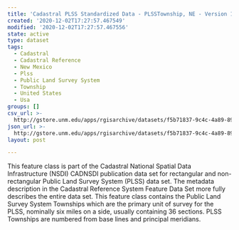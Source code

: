 ```yaml
---
title: 'Cadastral PLSS Standardized Data - PLSSTownship, NE - Version 1.1'
created: '2020-12-02T17:27:57.467549'
modified: '2020-12-02T17:27:57.467556'
state: active
type: dataset
tags:
  - Cadastral
  - Cadastral Reference
  - New Mexico
  - Plss
  - Public Land Survey System
  - Township
  - United States
  - Usa
groups: []
csv_url: >-
  http://gstore.unm.edu/apps/rgisarchive/datasets/f5b71837-9c4c-4a89-89a8-41d314b49191/PLSSTownship_NE.derived.csv
json_url: >-
  http://gstore.unm.edu/apps/rgisarchive/datasets/f5b71837-9c4c-4a89-89a8-41d314b49191/PLSSTownship_NE.derived.json
layout: post

---
```

 This feature class is part of the Cadastral National Spatial Data
                Infrastructure (NSDI) CADNSDI publication data set for rectangular and
                non-rectangular Public Land Survey System (PLSS) data set. The metadata description
                in the Cadastral Reference System Feature Data Set more fully describes the entire
                data set. This feature class contains the Public Land Survey System Townships which
                are the primary unit of survey for the PLSS, nominally six miles on a side, usually
                containing 36 sections. PLSS Townships are numbered from base lines and principal
                meridians. 
